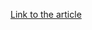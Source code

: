 [Link to the article](https://embee-research.ghost.io/uncovering-apt-infrastructure-with-passive-dns-pivoting)
